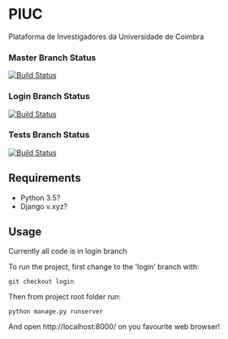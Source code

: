 # PIUC
Plataforma de Investigadores da Universidade de Coimbra

### Master Branch Status
[![Build Status](https://travis-ci.org/pl218/PIUC.svg?branch=master)](https://travis-ci.org/pl218/PIUC.svg?branch=master)

### Login Branch Status
[![Build Status](https://travis-ci.org/pl218/PIUC.svg?branch=login)](https://travis-ci.org/pl218/PIUC.svg?branch=login)

### Tests Branch Status
[![Build Status](https://travis-ci.org/pl218/PIUC.svg?branch=tests)](https://travis-ci.org/pl218/PIUC.svg?branch=tests)


## Requirements
* Python 3.5?
* Django v.xyz?

## Usage

Currently all code is in login branch

To run the project, first change to the 'login' branch with:

`git checkout login`
 
Then from project root folder run:

`python manage.py runserver`

And open http://localhost:8000/ on you favourite web browser!
